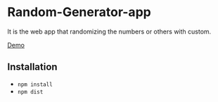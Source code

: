 # Random-Generator-app

It is the web app that randomizing the numbers or others with custom.

[Demo](https://roysung.github.io/Random-Generator-app)

## Installation

- ```npm install```
- ```npm dist```
